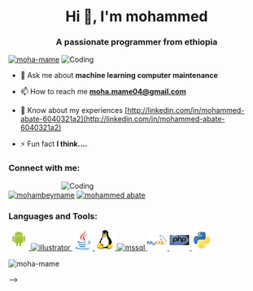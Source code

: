 
<h1 align="center">Hi 👋, I'm mohammed</h1>
<h3 align="center">A passionate programmer from ethiopia</h3>
<img align="right" alt="Coding" width="400" src=" https://mir-s3-cdn cf.behance.net/project_modules/disp/2bbf3a52005319.5901123c114f4.gif" img>


<p align="left"> <a href="https://github.com/ryo-ma/github-profile-trophy"><img src="https://github-profile-trophy.vercel.app/?username=moha-mame" alt="moha-mame" /></a> </p>

- 💬 Ask me about **machine learning computer maintenance**

- 📫 How to reach me **moha.mame04@gmail.com**

- 📄 Know about my experiences [http://linkedin.com/in/mohammed-abate-6040321a2](http://linkedin.com/in/mohammed-abate-6040321a2)

- ⚡ Fun fact **I think....**

<h3 align="left">Connect with me:</h3>
<p align="left">
  
  <img align="right" alt="Coding" width="400" src="https://mir-s3-cdn-cf.behance.net/project_modules/disp/2bbf3a52005319.5901123c114f4.gif">
  
<a href="https://twitter.com/mohambeymame" target="blank"><img align="center" src="https://raw.githubusercontent.com/rahuldkjain/github-profile-readme-generator/master/src/images/icons/Social/twitter.svg" alt="mohambeymame" height="30" width="40" /></a>
<a href="https://linkedin.com/in/mohammed abate" target="blank"><img align="center" src="https://raw.githubusercontent.com/rahuldkjain/github-profile-readme-generator/master/src/images/icons/Social/linked-in-alt.svg" alt="mohammed abate" height="30" width="40" /></a>
</p>

<h3 align="left">Languages and Tools:</h3>
<p align="left"> <a href="https://developer.android.com" target="_blank" rel="noreferrer"> <img src="https://raw.githubusercontent.com/devicons/devicon/master/icons/android/android-original-wordmark.svg" alt="android" width="40" height="40"/> </a> <a href="https://www.adobe.com/in/products/illustrator.html" target="_blank" rel="noreferrer"> <img src="https://www.vectorlogo.zone/logos/adobe_illustrator/adobe_illustrator-icon.svg" alt="illustrator" width="40" height="40"/> </a> <a href="https://www.java.com" target="_blank" rel="noreferrer"> <img src="https://raw.githubusercontent.com/devicons/devicon/master/icons/java/java-original.svg" alt="java" width="40" height="40"/> </a> <a href="https://www.linux.org/" target="_blank" rel="noreferrer"> <img src="https://raw.githubusercontent.com/devicons/devicon/master/icons/linux/linux-original.svg" alt="linux" width="40" height="40"/> </a> <a href="https://www.microsoft.com/en-us/sql-server" target="_blank" rel="noreferrer"> <img src="https://www.svgrepo.com/show/303229/microsoft-sql-server-logo.svg" alt="mssql" width="40" height="40"/> </a> <a href="https://www.mysql.com/" target="_blank" rel="noreferrer"> <img src="https://raw.githubusercontent.com/devicons/devicon/master/icons/mysql/mysql-original-wordmark.svg" alt="mysql" width="40" height="40"/> </a> <a href="https://www.php.net" target="_blank" rel="noreferrer"> <img src="https://raw.githubusercontent.com/devicons/devicon/master/icons/php/php-original.svg" alt="php" width="40" height="40"/> </a> <a href="https://www.python.org" target="_blank" rel="noreferrer"> <img src="https://raw.githubusercontent.com/devicons/devicon/master/icons/python/python-original.svg" alt="python" width="40" height="40"/> </a> </p>

<p><img align="center" src="https://github-readme-stats.vercel.app/api/top-langs?username=moha-mame&show_icons=true&locale=en&layout=compact" alt="moha-mame" /></p>

-->
